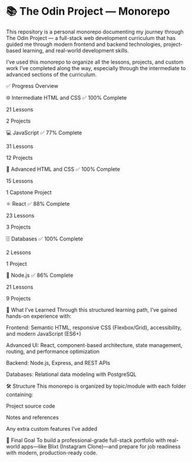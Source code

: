 # 📚 The Odin Project — Monorepo
This repository is a personal monorepo documenting my journey through The Odin Project — a full-stack web development curriculum that has guided me through modern frontend and backend technologies, project-based learning, and real-world development skills.

I’ve used this monorepo to organize all the lessons, projects, and custom work I’ve completed along the way, especially through the intermediate to advanced sections of the curriculum.

✅ Progress Overview

🌐 Intermediate HTML and CSS
✅ 100% Complete

21 Lessons

2 Projects

💻 JavaScript
✅ 77% Complete

31 Lessons

12 Projects

🎨 Advanced HTML and CSS
✅ 100% Complete

15 Lessons

1 Capstone Project

⚛️ React
✅ 88% Complete

23 Lessons

3 Projects

🗄️ Databases
✅ 100% Complete

2 Lessons

1 Project

🔧 Node.js
✅ 86% Complete

21 Lessons

9 Projects

🧠 What I’ve Learned
Through this structured learning path, I’ve gained hands-on experience with:

Frontend: Semantic HTML, responsive CSS (Flexbox/Grid), accessibility, and modern JavaScript (ES6+)

Advanced UI: React, component-based architecture, state management, routing, and performance optimization

Backend: Node.js, Express, and REST APIs

Databases: Relational data modeling with PostgreSQL

🛠️ Structure
This monorepo is organized by topic/module with each folder containing:

Project source code

Notes and references

Any extra custom features I’ve added

🚀 Final Goal
To build a professional-grade full-stack portfolio with real-world apps—like Blixt (Instagram Clone)—and prepare for job readiness with modern, production-ready code.
